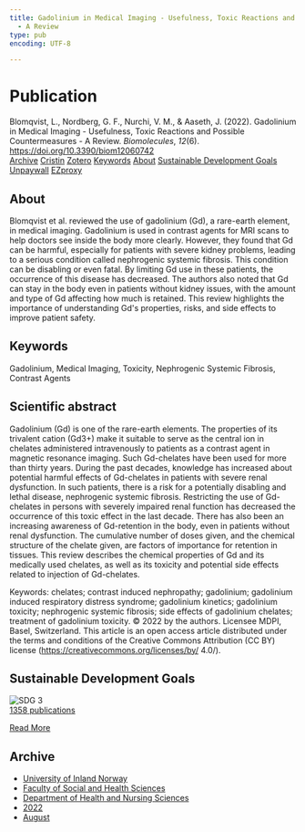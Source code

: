 ```yaml
---
title: Gadolinium in Medical Imaging - Usefulness, Toxic Reactions and Possible Countermeasures
  - A Review
type: pub
encoding: UTF-8

---
```

<h1>Publication</h1>
<article id="csl-bib-container-2P7CP7C7" class="csl-bib-container">
  <div class="csl-bib-body"> <div class="csl-entry">Blomqvist, L., Nordberg, G. F., Nurchi, V. M., &#38; Aaseth, J. (2022). Gadolinium in Medical Imaging - Usefulness, Toxic Reactions and Possible Countermeasures - A Review. <i>Biomolecules</i>, <i>12</i>(6). <a href="https://doi.org/10.3390/biom12060742">https://doi.org/10.3390/biom12060742</a></div> </div>
  <div class="csl-bib-buttons">
    <a href="#taxonomy-article-2P7CP7C7" alt="archive" class="csl-bib-button">Archive</a>
    <a href="https://app.cristin.no/results/show.jsf?id=2047295" alt="Cristin" class="csl-bib-button">Cristin</a>
    <a href="http://zotero.org/groups/5881554/items/2P7CP7C7" alt="Zotero" class="csl-bib-button">Zotero</a>
    <a href="#keywords-article-2P7CP7C7" alt="keywords" class="csl-bib-button">Keywords</a>
    <a href="#about-article-2P7CP7C7" alt="about_pub" class="csl-bib-button">About</a>
    <a href="#sdg-article-2P7CP7C7" alt="sdg" class="csl-bib-button">Sustainable Development Goals</a>
    <a href="https://www.mdpi.com/2218-273X/12/6/742/pdf?version=1653444003" alt="Unpaywall" class="csl-bib-button">Unpaywall</a>
    <a href="https://www.mdpi.com/2218-273X/12/6/742/pdf?version=1653444003" alt="EZproxy" class="csl-bib-button">EZproxy</a>
  </div>
  <div id="csl-bib-meta-container-2P7CP7C7"></div>
</article>
<div id="csl-bib-meta-2P7CP7C7" class="csl-bib-meta">
  <article id="about-article-2P7CP7C7" class="about_pub-article">
    <h1>About</h1>
    Blomqvist et al. reviewed the use of gadolinium (Gd), a rare-earth element, in medical imaging. Gadolinium is used in contrast agents for MRI scans to help doctors see inside the body more clearly. However, they found that Gd can be harmful, especially for patients with severe kidney problems, leading to a serious condition called nephrogenic systemic fibrosis. This condition can be disabling or even fatal. By limiting Gd use in these patients, the occurrence of this disease has decreased. The authors also noted that Gd can stay in the body even in patients without kidney issues, with the amount and type of Gd affecting how much is retained. This review highlights the importance of understanding Gd's properties, risks, and side effects to improve patient safety.
  </article>
  <article id="keywords-article-2P7CP7C7" class="keywords-article">
    <h1>Keywords</h1>
    Gadolinium, Medical Imaging, Toxicity, Nephrogenic Systemic Fibrosis, Contrast Agents
  </article>
  <article id="abstract-article-2P7CP7C7" class="abstract-article">
    <h1>Scientific abstract</h1>
    Gadolinium (Gd) is one of the rare-earth elements. The properties of its trivalent cation (Gd3+) make it suitable to serve as the central ion in chelates administered intravenously to patients as a contrast agent in magnetic resonance imaging. Such Gd-chelates have been used for more than thirty years. During the past decades, knowledge has increased about potential harmful effects of Gd-chelates in patients with severe renal dysfunction. In such patients, there is a risk for a potentially disabling and lethal disease, nephrogenic systemic fibrosis. Restricting the use of Gd-chelates in persons with severely impaired renal function has decreased the occurrence of this toxic effect in the last decade. There has also been an increasing awareness of Gd-retention in the body, even in patients without renal dysfunction. The cumulative number of doses given, and the chemical structure of the chelate given, are factors of importance for retention in tissues. This review describes the chemical properties of Gd and its medically used chelates, as well as its toxicity and potential side effects related to injection of Gd-chelates. 
 
Keywords: chelates; contrast induced nephropathy; gadolinium; gadolinium induced respiratory distress syndrome; gadolinium kinetics; gadolinium toxicity; nephrogenic systemic fibrosis; side effects of gadolinium chelates; treatment of gadolinium toxicity. 
© 2022 by the authors. Licensee MDPI, Basel, Switzerland. 
This article is an open access article distributed under the terms and conditions of the Creative Commons Attribution (CC BY) license (https://creativecommons.org/licenses/by/ 
4.0/).
  </article>
  <article id="sdg-article-2P7CP7C7" class="sdg-article">
    <h1>Sustainable Development Goals</h1>
    <div class="sdg-container"><div id="sdg3" class="sdg">
        <img src="{{< params subfolder >}}images/sdg/sdg03_en.png" class="image" alt="SDG 3">
        <div class="sdg-overlay">
          <a href="{{< params subfolder >}}en/archive/?sdg=3#archive" class="sdg-publication-count"><span>1358</span> publications</a>
          <p><a href="https://sdgs.un.org/goals/goal3" class="sdg-read-more">Read More</a></p>
        </div>
      </div></div>
  </article>
  <article id="taxonomy-article-2P7CP7C7" class="taxonomy-article">
    <h1>Archive</h1>
    <ul>
      <li><a href="{{< params subfolder >}}en/archive/?key=3DCRN523">University of Inland Norway</a></li>
      <li><a href="{{< params subfolder >}}en/archive/?key=IDKFS3MX">Faculty of Social and Health Sciences</a></li>
      <li><a href="{{< params subfolder >}}en/archive/?key=GTV4ECMZ">Department of Health and Nursing Sciences</a></li>
      <li><a href="{{< params subfolder >}}en/archive/?key=558P36BB">2022</a></li>
      <li><a href="{{< params subfolder >}}en/archive/?key=64A352PX">August</a></li>
    </ul>
  </article>
</div>
